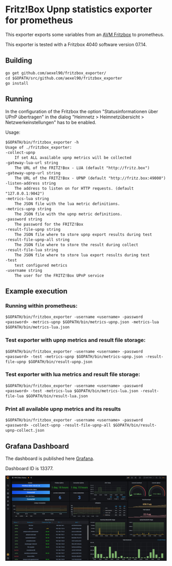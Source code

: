 # Fritz!Box Upnp statistics exporter for prometheus

This exporter exports some variables from an 
[AVM Fritzbox](http://avm.de/produkte/fritzbox/)
to prometheus.

This exporter is tested with a Fritzbox 4040 software version 07.14.

## Building

    go get github.com/aexel90/fritzbox_exporter/
    cd $GOPATH/src/github.com/aexel90/fritzbox_exporter
    go install

## Running

In the configuration of the Fritzbox the option "Statusinformationen über UPnP übertragen" in the dialog "Heimnetz >
Heimnetzübersicht > Netzwerkeinstellungen" has to be enabled.

Usage:

    $GOPATH/bin/fritzbox_exporter -h
    Usage of ./fritzbox_exporter:
    -collect-upnp
        If set ALL available upnp metrics will be collected
    -gateway-lua-url string
        The URL of the FRITZ!Box - LUA (default "http://fritz.box")
    -gateway-upnp-url string
        The URL of the FRITZ!Box - UPNP (default "http://fritz.box:49000")
    -listen-address string
        The address to listen on for HTTP requests. (default "127.0.0.1:9042")
    -metrics-lua string
        The JSON file with the lua metric definitions.
    -metrics-upnp string
        The JSON file with the upnp metric definitions.
    -password string
        The password for the FRITZ!Box
    -result-file-upnp string
        The JSON file where to store upnp export results during test
    -result-file-upnp-all string
        The JSON file where to store the result during collect
    -result-file-lua string
        The JSON file where to store lua export results during test
    -test
        test configured metrics
    -username string
        The user for the FRITZ!Box UPnP service
    
## Example execution

### Running within prometheus:

    $GOPATH/bin/fritzbox_exporter -username <username> -password <password> -metrics-upnp $GOPATH/bin/metrics-upnp.json -metrics-lua $GOPATH/bin/metrics-lua.json
    
### Test exporter with upnp metrics and result file storage:

    $GOPATH/bin/fritzbox_exporter -username <username> -password <password> -test -metrics-upnp $GOPATH/bin/metrics-upnp.json -result-file-upnp $GOPATH/bin/result-upnp.json

### Test exporter with lua metrics and result file storage:

    $GOPATH/bin/fritzbox_exporter -username <username> -password <password> -test -metrics-lua $GOPATH/bin/metrics-lua.json -result-file-lua $GOPATH/bin/result-lua.json

### Print all available upnp metrics and its results

    $GOPATH/bin/fritzbox_exporter -username <username> -password <password> -collect-upnp -result-file-upnp-all $GOPATH/bin/result-upnp-collect.json

## Grafana Dashboard

The dashboard is published here [Grafana](https://grafana.com/grafana/dashboards/13377).

Dashboard ID is 13377.

![Grafana](https://raw.githubusercontent.com/aexel90/fritzbox_exporter/master/grafana/screenshot.jpg)